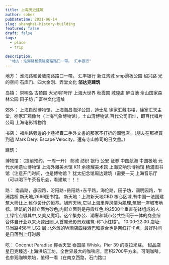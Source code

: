 ```yaml
---
title: 上海历史建筑
author: sober
pubDatetime: 2021-06-14
slug: shanghai-history-building
featured: false
draft: false
tags:
  - place
  - trip

description:
  "地方：淮海路和黃陂南路路口一帶。 汇丰银行"
---
```


地方：
淮海路和黃陂南路路口一帶。 
汇丰银行
新江湾城 smp滑板公园
绍兴路 光的空间
石库门、四大金刚、弄堂文化
**邬达克建筑**

岛镇：
崇明岛
古猗园
大光明1号厅
上海大世界
秋霞圃
城隍庙
醉白池
佘山国家森林公园
田子坊
广富林文化遗址

郊外：
上海自然博物馆，上海海昌海洋公园，迪士尼
徐家汇藏书楼，徐家汇天主堂，徐家汇观像台（上海气象博物馆），土山湾博物馆
百代公司旧址，即百代唱片公司
上海电影博物馆

书店：
福州路旁邊的小巷裡賣二手外文書的那家不打折的國營店。（朋友在那裡買到過 Mark Dery: Escape Velocity，還有寺山修司的日文書。）

建筑：

博物馆：（提前预约，一周一开）
邮政
纺织
银行
公安
证券
中国航海
中国极地
元代水闸遗址博物馆
上海外滩美术馆
K11
余德耀美术馆
上海交响乐博物馆
杨浦图书馆（注意开门时间，也是博物馆？
犹太纪念馆周边建筑（需要一天
上海音乐厅（可以喝下午茶音乐会，看建筑！！！

路：
南昌路，愚园路，汾阳路+岳阳路+东平路，海伦路，田子坊，圆明园路，乍浦路桥
新天地,2666图书馆。
新天地：上海新天地CBD 核心区域,有中国一法国建筑大师让上,维尔设计的恒基。旭辉天地,它以上海里弄风情为肌理,筑起一座城市地标。建筑的外街立面为砂色,内街立面则是丹霞红色,约2500个垂直花钵组成的人工绿帘点缀其中,又美又魔幻。这个集办公、潮奢和城市公共空间于一体的商业综合体自开业以来火速出圈,人首座光影景观建筑-称“小红楼”。
10:00-22:00
店址:马当路458号 LG2 层
北外滩的W酒店四楼酒巴和露台也是网红打卡点，最好时间是日落到上灯时段

吃：
Coconut Paradise 椰香天堂 泰国菜
Whisk。Pier 39 的提拉米蘇。 甜品店
星巴克臻选-上海洪焙工坊，全世界最大的咖啡店，面积2700平方米，可喝咖啡，也参观咖啡烘培，值得一看（在南京西路，石门路口






